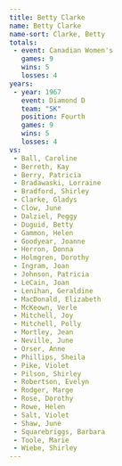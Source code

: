 ```yaml
---
title: Betty Clarke
name: Betty Clarke
name-sort: Clarke, Betty
totals:
 - event: Canadian Women's
   games: 9
   wins: 5
   losses: 4
years:
 - year: 1967
   event: Diamond D
   team: "SK"
   position: Fourth
   games: 9
   wins: 5
   losses: 4
vs:
 - Ball, Caroline
 - Berreth, Kay
 - Berry, Patricia
 - Bradawaski, Lorraine
 - Bradford, Shirley
 - Clarke, Gladys
 - Clow, June
 - Dalziel, Peggy
 - Duguid, Betty
 - Gammon, Helen
 - Goodyear, Joanne
 - Herron, Donna
 - Holmgren, Dorothy
 - Ingram, Joan
 - Johnson, Patricia
 - LeCain, Joan
 - Lenihan, Geraldine
 - MacDonald, Elizabeth
 - McKeown, Verle
 - Mitchell, Joy
 - Mitchell, Polly
 - Mortley, Jean
 - Neville, June
 - Orser, Anne
 - Phillips, Sheila
 - Pike, Violet
 - Pilson, Shirley
 - Robertson, Evelyn
 - Rodger, Marge
 - Rose, Dorothy
 - Rowe, Helen
 - Salt, Violet
 - Shaw, June
 - Squarebriggs, Barbara
 - Toole, Marie
 - Wiebe, Shirley
---
```

